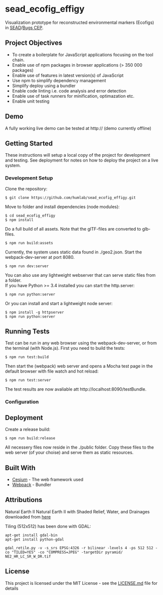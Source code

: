 # sead_ecofig_effigy

Visualization prototype for reconstructed environmental markers (Ecofigs) in [SEAD](http://www.sead.se/)/[Bugs CEP](http://bugscep.com/).

## Project Objectives

* To create a boilerplate for JavaScript applications focusing on the tool chain.
* Enable use of npm packages in browser applications (> 350 000 packages)
* Enable use of features in latest version(s) of JavaScript 
* Use npm to simplify dependency management
* Simplify deploy using a bundler
* Enable code linting i.e. code analysis and error detection
* Enable use of task runners for minification, optimazation etc.
* Enable unit testing

## Demo

A fully working live demo can be tested at http:// (demo currently offline)

## Getting Started

These instructions will setup a local copy of the project for development and testing.
See deployment for notes on how to deploy the project on a live system.

### Development Setup

Clone the repository:
```
$ git clone https://github.com/humlab/sead_ecofig_effigy.git
```
Move to folder and install dependencies (node modules):
```
$ cd sead_ecofig_effigy
$ npm install
```
Do a full build of all assets. Note that the glTF-files are converted to glb-files. 
```
$ npm run build:assets
```
Currently, the system uses static data found in ./geo2.json.
Start the webpack-dev-server at port 8080.
```
$ npm run dev:server
```
You can also use any lightweight webserver that can serve static files from a folder.  
If you have Python >= 3.4 installed you can start the http.server:
```
$ npm run python:server
```
Or you can install and start a lightweight node server:
```
$ npm install -g httpserver
$ npm run python:server
```
## Running Tests
Test can be run in any web browser using the webpack-dev-server, or from the terminal (with Node.js). 
First you need to build the tests:
```
$ npm run test:build
```
Then start the (webpack) web server and opens a Mocha test page in the default browser with file watch and hot reload:
```
$ npm run test:server
```
The test results are now avaliable att http://localhost:8090/testBundle.

### Configuration

## Deployment
Create a release build:
```
$ npm run build:release
```
All necessery files now reside in the ./public folder. Copy these files to the web server (of your choise) and serve them as static resources.

## Built With

* [Cesium](http://www.dropwizard.io/1.0.2/docs/) - The web framework used
* [Webpack](https://maven.apache.org/) - Bundler

## Attributions

Natural Earth II Natural Earth II with Shaded Relief, Water, and Drainages downloaded from [here](http://www.naturalearthdata.com/downloads/10m-raster-data/10m-natural-earth-2/)

Tiling (512x512) has been done with GDAL:
```
apt-get install gdal-bin
apt-get install python-gdal

gdal_retile.py -v -s_srs EPSG:4326 -r bilinear -levels 4 -ps 512 512 -co "TILED=YES" -co "COMPRESS=JPEG" -targetDir pyramid/ NE2_HR_LC_SR_W_DR.tif
```
## License

This project is licensed under the MIT License - see the [LICENSE.md](LICENSE.md) file for details



